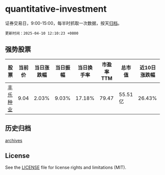 # quantitative-investment

证券交易日，9:00-15:00，每半时抓取一次数据，按天[归档](archives)。

`更新时间：2025-04-10 12:10:23 +0800`

## 强势股票

|股票|当前价|当日涨跌幅|当日振幅|当日换手率|市盈率TTM|总市值|近10日涨跌幅|
|----|----|----|----|----|----|----|----|
|[丰乐种业](https://xueqiu.com/S/SZ000713)|9.04|2.03%|9.03%|17.18%|79.47|55.51亿|26.43%|

## 历史归档

[archives](archives)

## License

See the [LICENSE](LICENSE) file for license rights and limitations (MIT).